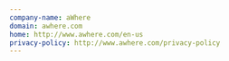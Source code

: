 ```yaml
---
company-name: aWhere
domain: awhere.com
home: http://www.awhere.com/en-us
privacy-policy: http://www.awhere.com/privacy-policy
---
```




